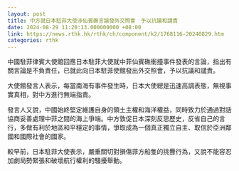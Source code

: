 ```yaml
---
layout: post
title: 中方就日本駐菲大使涉仙賓礁言論發外交照會　予以抗議和譴責
date: 2024-08-29 11:20:13.000000000 +08:00
link: https://news.rthk.hk/rthk/ch/component/k2/1768116-20240829.htm
categories: rthk
---
```


中國駐菲律賓大使館回應日本駐菲大使就中菲仙賓礁衝撞事件發表的言論，指出有關言論是不負責任，已就此向日本駐菲使館發出外交照會，予以抗議和譴責。

大使館發言人表示，每當南海有事件發生時，日本大使總是迅速高調表態，無視事實真相，對中方進行無端指責。

發言人又說，中國始終堅定維護自身的領土主權和海洋權益，同時致力於通過對話協商妥善處理中菲之間的海上爭端。中方敦促日本深刻反思歷史，反省自己的言行，多做有利於地區和平穩定的事情，爭取成為一個真正獨立自主、取信於亞洲鄰國和國際社會的國家。

較早前，日本駐菲大使表示，嚴重關切對損傷菲方船隻的挑釁行為，又說不能容忍加劇局勢緊張和破壞航行權利的騷擾舉動。
